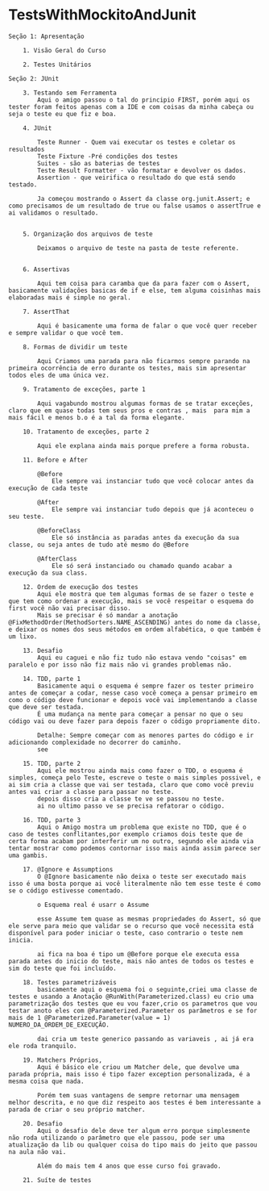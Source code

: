 # TestsWithMockitoAndJunit

    Seção 1: Apresentação

        1. Visão Geral do Curso

        2. Testes Unitários

    Seção 2: JUnit

        3. Testando sem Ferramenta
            Aqui o amigo passou o tal do principio FIRST, porém aqui os tester foram feitos apenas com a IDE e com coisas da minha cabeça ou seja o teste eu que fiz e boa.

        4. JUnit

            Teste Runner - Quem vai executar os testes e coletar os resultados
            Teste Fixture -Pré condições dos testes
            Suites - são as baterias de testes
            Teste Result Formatter - vão formatar e devolver os dados.
            Assertion - que veirifica o resultado do que está sendo testado.

            Ja começou mostrando o Assert da classe org.junit.Assert; e como precisamos de um resultado de true ou false usamos o assertTrue e ai validamos o resultado.


        5. Organização dos arquivos de teste

            Deixamos o arquivo de teste na pasta de teste referente.


        6. Assertivas

            Aqui tem coisa para caramba que da para fazer com o Assert, basicamente validações basicas de if e else, tem alguma coisinhas mais elaboradas mais é simple no geral.

        7. AssertThat

            Aqui é basicamente uma forma de falar o que você quer receber e sempre validar o que você tem.

        8. Formas de dividir um teste

            Aqui Criamos uma parada para não ficarmos sempre parando na primeira ocorrência de erro durante os testes, mais sim apresentar todos eles de uma única vez.

        9. Tratamento de exceções, parte 1

            Aqui vagabundo mostrou algumas formas de se tratar exceções, claro que em quase todas tem seus pros e contras , mais  para mim a mais fácil e menos b.o é a tal da forma elegante.

        10. Tratamento de exceções, parte 2

            Aqui ele explana ainda mais porque prefere a forma robusta.

        11. Before e After

            @Before
                Ele sempre vai instanciar tudo que você colocar antes da execução de cada teste

            @After
                Ele sempre vai instanciar tudo depois que já aconteceu o seu teste.

            @BeforeClass
                Ele só instância as paradas antes da execução da sua classe, ou seja antes de tudo até mesmo do @Before

            @AfterClass
                Ele só será instanciado ou chamado quando acabar a execução da sua class.

        12. Ordem de execução dos testes
            Aqui ele mostra que tem algumas formas de se fazer o teste e que tem como ordenar a execução, mais se você respeitar o esquema do first você não vai precisar disso.
            Mais se precisar é só mandar a anotação @FixMethodOrder(MethodSorters.NAME_ASCENDING) antes do nome da classe, e deixar os nomes dos seus métodos em ordem alfabética, o que também é um lixo.

        13. Desafio
            Aqui eu caguei e não fiz tudo não estava vendo "coisas" em paralelo e por isso não fiz mais não vi grandes problemas não.

        14. TDD, parte 1
            Basicamente aqui o esquema é sempre fazer os tester primeiro antes de começar a codar, nesse caso você começa a pensar primeiro em como o código deve funcionar e depois você vai implementando a classe que deve ser testada.
            É uma mudança na mente para começar a pensar no que o seu código vai ou deve fazer para depois fazer o código propriamente dito.

            Detalhe: Sempre começar com as menores partes do código e ir adicionando complexidade no decorrer do caminho.
            see

        15. TDD, parte 2
            Aqui ele mostrou ainda mais como fazer o TDD, o esquema é simples, começa pelo Teste, escreve o teste o mais simples possivel, e ai sim cria a classe que vai ser testada, claro que como você previu antes vai criar a classe para passar no teste.
            depois disso cria a classe te ve se passou no teste.
            ai no ultimo passo ve se precisa refatorar o código.

        16. TDD, parte 3
            Aqui o Amigo mostra um problema que existe no TDD, que é o caso de testes conflitantes,por exemplo criamos dois teste que de certa forma acabam por interferir um no outro, segundo ele ainda via tentar mostrar como podemos contornar isso mais ainda assim parece ser uma gambis.

        17. @Ignore e Assumptions
            O @Ignore basicamente não deixa o teste ser executado mais isso é uma bosta porque ai você literalmente não tem esse teste é como se o código estivesse comentado.

            o Esquema real é usarr o Assume

            esse Assume tem quase as mesmas propriedades do Assert, só que ele serve para meio que validar se o recurso que você necessita está disponível para poder iniciar o teste, caso contrario o teste nem inicia.

            ai fica na boa é tipo um @Before porque ele executa essa parada antes do inicio do teste, mais não antes de todos os testes e sim do teste que foi incluído.

        18. Testes parametrizáveis
            basicamente aqui o esquema foi o seguinte,criei uma classe de testes e usando a Anotação @RunWith(Parameterized.class) eu crio uma parametrização dos testes que eu vou fazer,crio os parametros que vou testar anoto eles com @Parameterized.Parameter os parâmetros e se for mais de 1 @Parameterized.Parameter(value = 1) NUMERO_DA_ORDEM_DE_EXECUÇÃO.

            dai cria um teste generico passando as variaveis , ai já era ele roda tranquilo.

        19. Matchers Próprios,
            Aqui é básico ele criou um Matcher dele, que devolve uma parada própria, mais isso é tipo fazer exception personalizada, é a mesma coisa que nada.

            Porém tem suas vantagens de sempre retornar uma mensagem melhor descrita, e no que diz respeito aos testes é bem interessante a parada de criar o seu próprio matcher.

        20. Desafio
            Aqui o desafio dele deve ter algum erro porque simplesmente não roda utilizando o parâmetro que ele passou, pode ser uma atualização da lib ou qualquer coisa do tipo mais do jeito que passou na aula não vai.

            Além do mais tem 4 anos que esse curso foi gravado.

        21. Suíte de testes
